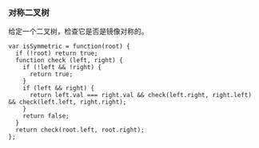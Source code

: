 <!--
 * @Author: 月魂
 * @Date: 2021-04-28 22:03:23
 * @LastEditTime: 2021-04-28 22:03:47
 * @LastEditors: 月魂
 * @Description: 
 * @FilePath: \leetcode-per-day\day112.md
-->
### 对称二叉树
给定一个二叉树，检查它是否是镜像对称的。

```
var isSymmetric = function(root) {
  if (!root) return true;
  function check (left, right) {
    if (!left && !right) {
      return true;
    }
    if (left && right) {
      return left.val === right.val && check(left.right, right.left) && check(left.left, right.right);
    }
    return false;
  }
  return check(root.left, root.right);
};
```
